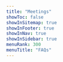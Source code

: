 ```yaml
---
title: "Meetings"
showToc: false
showInSitemap: true
showInFooter: true
showInNav: true
showInSidebar: true
menuRank: 300
menuTitle: "FAQs"
---
```


<QuickNav></QuickNav>

<MeetingList></MeetingList>
